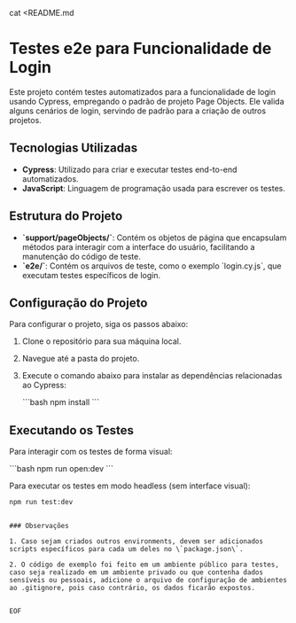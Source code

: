 cat <<EOF >README.md
# Testes e2e para Funcionalidade de Login

Este projeto contém testes automatizados para a funcionalidade de login usando Cypress, empregando o padrão de projeto Page Objects. Ele valida alguns cenários de login, servindo de padrão para a criação de outros projetos.

## Tecnologias Utilizadas

- **Cypress**: Utilizado para criar e executar testes end-to-end automatizados.
- **JavaScript**: Linguagem de programação usada para escrever os testes.

## Estrutura do Projeto

- **\`support/pageObjects/\`**: Contém os objetos de página que encapsulam métodos para interagir com a interface do usuário, facilitando a manutenção do código de teste.
- **\`e2e/\`**: Contém os arquivos de teste, como o exemplo \`login.cy.js\`, que executam testes específicos de login.

## Configuração do Projeto

Para configurar o projeto, siga os passos abaixo:

1. Clone o repositório para sua máquina local.
2. Navegue até a pasta do projeto.
3. Execute o comando abaixo para instalar as dependências relacionadas ao Cypress:

   \`\`\`bash
   npm install
   \`\`\`

## Executando os Testes

Para interagir com os testes de forma visual:

\`\`\`bash
npm run open:dev
\`\`\`

Para executar os testes em modo headless (sem interface visual):

```bash
npm run test:dev
```
``` 

### Observações

1. Caso sejam criados outros environments, devem ser adicionados scripts específicos para cada um deles no \`package.json\`.

2. O código de exemplo foi feito em um ambiente público para testes, caso seja realizado em um ambiente privado ou que contenha dados sensíveis ou pessoais, adicione o arquivo de configuração de ambientes ao .gitignore, pois caso contrário, os dados ficarão expostos.


EOF
